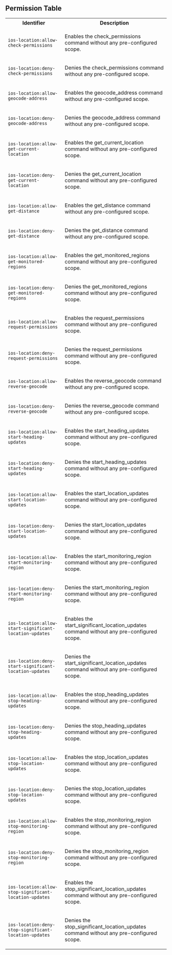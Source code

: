 
## Permission Table

<table>
<tr>
<th>Identifier</th>
<th>Description</th>
</tr>


<tr>
<td>

`ios-location:allow-check-permissions`

</td>
<td>

Enables the check_permissions command without any pre-configured scope.

</td>
</tr>

<tr>
<td>

`ios-location:deny-check-permissions`

</td>
<td>

Denies the check_permissions command without any pre-configured scope.

</td>
</tr>

<tr>
<td>

`ios-location:allow-geocode-address`

</td>
<td>

Enables the geocode_address command without any pre-configured scope.

</td>
</tr>

<tr>
<td>

`ios-location:deny-geocode-address`

</td>
<td>

Denies the geocode_address command without any pre-configured scope.

</td>
</tr>

<tr>
<td>

`ios-location:allow-get-current-location`

</td>
<td>

Enables the get_current_location command without any pre-configured scope.

</td>
</tr>

<tr>
<td>

`ios-location:deny-get-current-location`

</td>
<td>

Denies the get_current_location command without any pre-configured scope.

</td>
</tr>

<tr>
<td>

`ios-location:allow-get-distance`

</td>
<td>

Enables the get_distance command without any pre-configured scope.

</td>
</tr>

<tr>
<td>

`ios-location:deny-get-distance`

</td>
<td>

Denies the get_distance command without any pre-configured scope.

</td>
</tr>

<tr>
<td>

`ios-location:allow-get-monitored-regions`

</td>
<td>

Enables the get_monitored_regions command without any pre-configured scope.

</td>
</tr>

<tr>
<td>

`ios-location:deny-get-monitored-regions`

</td>
<td>

Denies the get_monitored_regions command without any pre-configured scope.

</td>
</tr>

<tr>
<td>

`ios-location:allow-request-permissions`

</td>
<td>

Enables the request_permissions command without any pre-configured scope.

</td>
</tr>

<tr>
<td>

`ios-location:deny-request-permissions`

</td>
<td>

Denies the request_permissions command without any pre-configured scope.

</td>
</tr>

<tr>
<td>

`ios-location:allow-reverse-geocode`

</td>
<td>

Enables the reverse_geocode command without any pre-configured scope.

</td>
</tr>

<tr>
<td>

`ios-location:deny-reverse-geocode`

</td>
<td>

Denies the reverse_geocode command without any pre-configured scope.

</td>
</tr>

<tr>
<td>

`ios-location:allow-start-heading-updates`

</td>
<td>

Enables the start_heading_updates command without any pre-configured scope.

</td>
</tr>

<tr>
<td>

`ios-location:deny-start-heading-updates`

</td>
<td>

Denies the start_heading_updates command without any pre-configured scope.

</td>
</tr>

<tr>
<td>

`ios-location:allow-start-location-updates`

</td>
<td>

Enables the start_location_updates command without any pre-configured scope.

</td>
</tr>

<tr>
<td>

`ios-location:deny-start-location-updates`

</td>
<td>

Denies the start_location_updates command without any pre-configured scope.

</td>
</tr>

<tr>
<td>

`ios-location:allow-start-monitoring-region`

</td>
<td>

Enables the start_monitoring_region command without any pre-configured scope.

</td>
</tr>

<tr>
<td>

`ios-location:deny-start-monitoring-region`

</td>
<td>

Denies the start_monitoring_region command without any pre-configured scope.

</td>
</tr>

<tr>
<td>

`ios-location:allow-start-significant-location-updates`

</td>
<td>

Enables the start_significant_location_updates command without any pre-configured scope.

</td>
</tr>

<tr>
<td>

`ios-location:deny-start-significant-location-updates`

</td>
<td>

Denies the start_significant_location_updates command without any pre-configured scope.

</td>
</tr>

<tr>
<td>

`ios-location:allow-stop-heading-updates`

</td>
<td>

Enables the stop_heading_updates command without any pre-configured scope.

</td>
</tr>

<tr>
<td>

`ios-location:deny-stop-heading-updates`

</td>
<td>

Denies the stop_heading_updates command without any pre-configured scope.

</td>
</tr>

<tr>
<td>

`ios-location:allow-stop-location-updates`

</td>
<td>

Enables the stop_location_updates command without any pre-configured scope.

</td>
</tr>

<tr>
<td>

`ios-location:deny-stop-location-updates`

</td>
<td>

Denies the stop_location_updates command without any pre-configured scope.

</td>
</tr>

<tr>
<td>

`ios-location:allow-stop-monitoring-region`

</td>
<td>

Enables the stop_monitoring_region command without any pre-configured scope.

</td>
</tr>

<tr>
<td>

`ios-location:deny-stop-monitoring-region`

</td>
<td>

Denies the stop_monitoring_region command without any pre-configured scope.

</td>
</tr>

<tr>
<td>

`ios-location:allow-stop-significant-location-updates`

</td>
<td>

Enables the stop_significant_location_updates command without any pre-configured scope.

</td>
</tr>

<tr>
<td>

`ios-location:deny-stop-significant-location-updates`

</td>
<td>

Denies the stop_significant_location_updates command without any pre-configured scope.

</td>
</tr>
</table>
